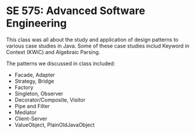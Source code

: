 # SE 575: Advanced Software Engineering

This class was all about the study and application of design patterns to various case studies in Java. Some of these case studies includ Keyword in Context (KWiC) and Algebraic Parsing.

The patterns we discussed in class included:
- Facade, Adapter
- Strategy, Bridge
- Factory
- Singleton, Observer
- Decorator/Composite, Visitor
- Pipe and Filter
- Mediator
- Client-Server
- ValueObject, PlainOldJavaObject